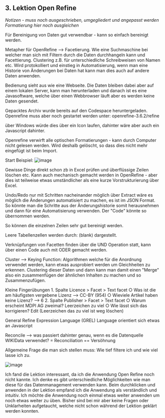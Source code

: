 ## 3. Lektion Open Refine
_Notizen - muss noch ausgeschrieben, umgegliedert und angepasst werden_
_Formatierung hier noch ausgleichen_

Für Bereinigung von Daten gut verwendbar - kann so einfach bereinigt werden.

Metapher für OpenRefine --> Facetierung.
Wie eine Suchmaschine bei welcher man sich mit Filtern durch die Daten durchhangeln kann und Facettierung. 
Clustering z.B. für unterschiedliche Schreibweisen von Namen etc. 
Wird protokolliert und einstieg in Automatisierung, wenn man eine Historie von Änderungen bei Daten hat kann man dies auch auf andere Daten anwenden.

Bedienung sieht aus wie eine Webseite. Die Daten bleiben dabei aber auf einem lokalen Server, kann man herunterladen und danach ist es eine Javasoftware, welche über einen Webbrowser läuft aber es werden keine Daten gesendet.

Gepacktes Archiv wurde bereits auf den Codespace heruntergeladen.  Openrefine muss aber noch gestartet werden unter: openrefine-3.6.2/refine

über Windows würde dies über ein Icon laufen, dahinter wäre aber auch ein Javascript dahinter.

Openrefine verwirft alle optischen Formatierungen - kann durch Computer nicht gelesen werden. Wird deshalb gelöscht, so dass dies nicht mehr eingefügt ist beim Import.

Start Beispiel:
![image](https://user-images.githubusercontent.com/90840517/223361873-6698e1c6-d51f-4d30-b539-3e4e007f6957.png)


Gewisse Dinge direkt schon zb in Excel prüfen und überflüssige Zeilen löschen etc. Kann auch mechanisch gemacht werden in OpenRefine - aber dies ist teilweise etwas umständlicher als eine kurze Vorstrukturierung über Excel.


Undo/Redo nur mit Schritten nacheinander möglich
über Extract wäre es möglich die Änderungen automatisiert zu machen, es ist im JSON Format. So könnte man die Schritte aus der Änderungshistorie somit herausnehmen und dann für eine Automatisierung verwenden. Der "Code" könnte so übernommen werden.


So können die einzelnen Zeilen sehr gut bereinigt werden.

Leere Tabellenzellen werden durch: (blank) dargestellt.

Verknüpfungen von Facetten finden über die UND Operation statt, kann über einen Code auch mit ODER gemacht werden.


Cluster --> Keying Function: Algorithmen welche für die Anordnung verwendet werden, kann etwas ausprobiert werden um Gleichheiten zu erkennen. Clustering dieser Daten und dann kann man damit einen "Merge" also ein zusammenfügen der ähnlichen Inhalten zu machen und so Zusammenzufügen.

Kleine Fingerübungen
	1. Spalte Licence > Facet > Text facet
		○ Was ist die am häufigsten vergebene Lizenz  --> CC-BY (954)
		○ Wieviele Artikel haben keine Lizenz? -->  6
	2. Spalte Publisher > Facet > Text facet
		○ Warum erscheint MDPI AG zweimal? Leerzeichen zu viel 
		○ Wie lässt sich das korrigieren? Edit (Leerzeichen das zu viel ist weg löschen)
	
General Refine Expression Language (GREL) Language orientiert sich etwas an Javascript

Reconcile --> was passiert dahinter genau, wenn es die Datenquelle WIKIData verwendet? = Reconciliation == Versöhnung


Allgemeine Frage die man sich stellen muss: Wie tief filtere ich und wie viel lasse ich zu.


![image](https://user-images.githubusercontent.com/90840517/223361779-b3fcb135-6013-4e56-8318-28d9ec2599eb.png)

Ich fand die Lektion interessant, da ich die Anwendung Open Refine noch nicht kannte. Ich denke es gibt unterschiedliche Möglichkeiten wie man diese für das Datenmanagement verwenden kann. Beim durchklicken und anwenden in der Lektion empfand ich die Anwendung als verständlich und intuitiv. Ich möchte die Anwendung noch einmal etwas weiter anwenden um noch etwas weiter zu üben. Bisher sind bei mir aber keine Fragen oder Unklarheiten aufgetaucht, welche nicht schon während der Lektion geklärt werden konnten.
